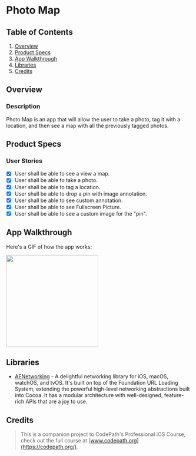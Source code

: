 # Photo Map

## Table of Contents
1. [Overview](#Overview)
2. [Product Specs](#Product-Specs)
3. [App Walkthrough](#App-Walkthrough)
4. [Libraries](#Libraries)
5. [Credits](#Credits)

## Overview
### Description

Photo Map is an app that will allow the user to take a photo, tag it with a location, and then see a map with all the previously tagged photos.

## Product Specs
### User Stories

- [X] User shall be able to see a view a map.
- [X] User shall be able to take a photo.
- [X] User shall be able to tag a location.
- [X] User shall be able to drop a pin with image annotation.
- [X] User shall be able to see custom annotation.
- [X] User shall be able to see Fullscreen Picture.
- [X] User shall be able to see a custom image for the "pin".

## App Walkthrough

Here's a GIF of how the app works:

<img src="https://user-images.githubusercontent.com/35745973/82396668-53d0e580-9a03-11ea-9331-b3f53992a3e4.gif" width=250>

## Libraries

- [AFNetworking](https://github.com/AFNetworking/AFNetworking) - A delightful networking library for iOS, macOS, watchOS, and tvOS. It's built on top of the Foundation URL Loading System, extending the powerful high-level networking abstractions built into Cocoa. It has a modular architecture with well-designed, feature-rich APIs that are a joy to use.

## Credits

>This is a companion project to CodePath's Professional iOS Course, check out the full course at [www.codepath.org](https://codepath.org/).
